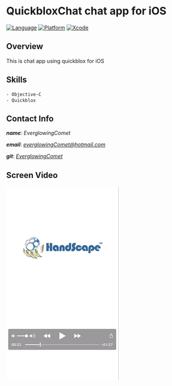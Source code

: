 # QuickbloxChat chat app for iOS

[![Language](https://img.shields.io/badge/language-Objective--C-yellow.svg?style=flat)]()
[![Platform](https://img.shields.io/badge/platform-%3C%3D%20iOS%207.0-lightgrey.svg?style=flat)]()
[![Xcode](https://img.shields.io/badge/Xcode-7.3-blue.svg?style=flat)]()


## Overview

This is chat app using quickblox for iOS


## Skills
    - Objective-C
    - Quickblox


## Contact Info

**_name_**:		_EverglowingComet_

**_email_**:	[_everglowingComet@hotmail.com_](mailto:everglowingComet@hotmail.com)

**_git_**:		[_EverglowingComet_](https://github.com/EverglowingComet)


## Screen Video

[![video](thumb_video.jpg)](https://www.dropbox.com/s/xzsazjnvh4tnm86/Quickblox_ChatVideo.mov?dl=0)
